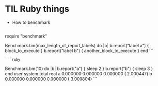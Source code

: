 # TIL Ruby things

- How to benchmark

    ```ruby
require "benchmark"

Benchmark.bm(max_length_of_report_labels) do |b|
  b.report("label a") { block_to_execute }
  b.report("label b") { another_block_to_execute }
end
    ```

    ```ruby
Benchmark.bm(10) do |b|
  b.report("a") { sleep 2 }
  b.report("b") { sleep 3 }
end
                 user     system      total        real
a            0.000000   0.000000   0.000000 (  2.000447)
b            0.000000   0.000000   0.000000 (  3.000804)
    ```

